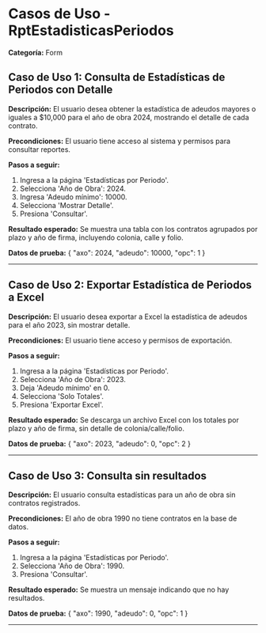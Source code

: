 # Casos de Uso - RptEstadisticasPeriodos

**Categoría:** Form

## Caso de Uso 1: Consulta de Estadísticas de Periodos con Detalle

**Descripción:** El usuario desea obtener la estadística de adeudos mayores o iguales a $10,000 para el año de obra 2024, mostrando el detalle de cada contrato.

**Precondiciones:**
El usuario tiene acceso al sistema y permisos para consultar reportes.

**Pasos a seguir:**
1. Ingresa a la página 'Estadísticas por Periodo'.
2. Selecciona 'Año de Obra': 2024.
3. Ingresa 'Adeudo mínimo': 10000.
4. Selecciona 'Mostrar Detalle'.
5. Presiona 'Consultar'.

**Resultado esperado:**
Se muestra una tabla con los contratos agrupados por plazo y año de firma, incluyendo colonia, calle y folio.

**Datos de prueba:**
{ "axo": 2024, "adeudo": 10000, "opc": 1 }

---

## Caso de Uso 2: Exportar Estadística de Periodos a Excel

**Descripción:** El usuario desea exportar a Excel la estadística de adeudos para el año 2023, sin mostrar detalle.

**Precondiciones:**
El usuario tiene acceso y permisos de exportación.

**Pasos a seguir:**
1. Ingresa a la página 'Estadísticas por Periodo'.
2. Selecciona 'Año de Obra': 2023.
3. Deja 'Adeudo mínimo' en 0.
4. Selecciona 'Solo Totales'.
5. Presiona 'Exportar Excel'.

**Resultado esperado:**
Se descarga un archivo Excel con los totales por plazo y año de firma, sin detalle de colonia/calle/folio.

**Datos de prueba:**
{ "axo": 2023, "adeudo": 0, "opc": 2 }

---

## Caso de Uso 3: Consulta sin resultados

**Descripción:** El usuario consulta estadísticas para un año de obra sin contratos registrados.

**Precondiciones:**
El año de obra 1990 no tiene contratos en la base de datos.

**Pasos a seguir:**
1. Ingresa a la página 'Estadísticas por Periodo'.
2. Selecciona 'Año de Obra': 1990.
3. Presiona 'Consultar'.

**Resultado esperado:**
Se muestra un mensaje indicando que no hay resultados.

**Datos de prueba:**
{ "axo": 1990, "adeudo": 0, "opc": 1 }

---

